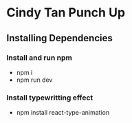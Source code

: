 # Cindy Tan Punch Up
## Installing Dependencies
### Install and run npm
- npm i
- npm run dev
### Install typewritting effect
- npm install react-type-animation